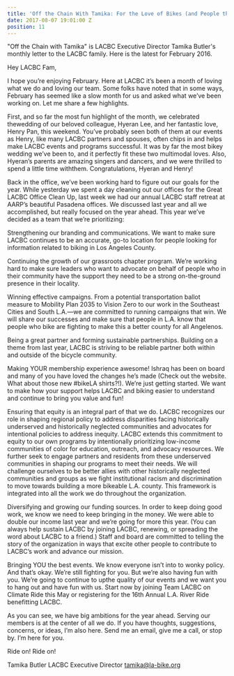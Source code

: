 ```yaml
---
title: 'Off the Chain With Tamika: For the Love of Bikes (and People that Ride Them)'
date: 2017-08-07 19:01:00 Z
position: 11
---
```


"Off the Chain with Tamika" is LACBC Executive Director Tamika Butler's monthly letter to the LACBC family. Here is the latest for February 2016.

Hey LACBC Fam,

I hope you’re enjoying February. Here at LACBC it’s been a month of loving what we do and loving our team. Some folks have noted that in some ways, February has seemed like a slow month for us and asked what we’ve been working on. Let me share a few highlights.

First, and so far the most fun highlight of the month, we celebrated thewedding of our beloved colleague, Hyeran Lee, and her fantastic love, Henry Pan, this weekend. You’ve probably seen both of them at our events as Henry, like many LACBC partners and spouses, often chips in and helps make LACBC events and programs successful. It was by far the most bikey wedding we’ve been to, and it perfectly fit these two multimodal loves. Also, Hyeran’s parents are amazing singers and dancers, and we were thrilled to spend a little time withthem. Congratulations, Hyeran and Henry!

Back in the office, we’ve been working hard to figure out our goals for the year. While yesterday we spent a day cleaning out our offices for the Great LACBC Office Clean Up, last week we had our annual LACBC staff retreat at AARP’s beautiful Pasadena offices. We discussed last year and all we accomplished, but really focused on the year ahead. This year we’ve decided as a team that we’re prioritizing:

Strengthening our branding and communications. We want to make sure LACBC continues to be an accurate, go-to location for people looking for information related to biking in Los Angeles County.

Continuing the growth of our grassroots chapter program. We’re working hard to make sure leaders who want to advocate on behalf of people who in their community have the support they need to be a strong on-the-ground presence in their locality.

Winning effective campaigns. From a potential transportation ballot measure to Mobility Plan 2035 to Vision Zero to our work in the Southeast Cities and South L.A.—we are  committed to running campaigns that win. We will share our successes and make sure that people in L.A. know that people who bike are fighting to make this a better county for all Angelenos.

Being a great partner and forming sustainable partnerships. Building on a theme from last year, LACBC is striving to be reliable partner both within and outside of the bicycle community.

Making YOUR membership experience awesome! Ishraq has been on board and many of you have loved the changes he’s made (Check out the website. What about those new #bikeLA shirts?!). We’re just getting started. We want to make how your support helps LACBC and biking easier to understand and continue to bring you value and fun!

Ensuring that equity is an integral part of that we do. LACBC recognizes our role in shaping regional policy to address disparities facing historically underserved and historically neglected communities and advocates for intentional policies to address inequity. LACBC extends this commitment to equity to our own programs by intentionally prioritizing low-income communities of color for education, outreach, and advocacy resources. We further seek to engage partners and residents from these underserved communities in shaping our programs to meet their needs. We will challenge ourselves to be better allies with other historically neglected communities and groups as we fight institutional racism and discrimination to move towards building a more bikeable L.A. county. This framework is integrated into all the work we do throughout the organization.

Diversifying and growing our funding sources. In order to keep doing good work, we know we need to keep bringing in the money. We were able to double our income last year and we’re going for more this year. (You can always help sustain LACBC by joining LACBC, renewing, or spreading the word about LACBC to a friend.) Staff and board are committed to telling the story of the organization in ways that excite other people to contribute to LACBC’s work and advance our mission.

Bringing YOU the best events. We know everyone isn’t into to wonky policy. And that’s okay. We’re still fighting for you. But we’re also having fun with you. We’re going to continue to upthe quality of our events and we want you to hang out and have fun with us. Start now by joining Team LACBC on Climate Ride this May or registering for the 16th Annual L.A. River Ride benefitting LACBC.

As you can see, we have big ambitions for the year ahead. Serving our members is at the center of all we do. If you have thoughts, suggestions, concerns, or ideas, I’m also here.  Send me an email, give me a call, or stop by. I’m here for you.

Ride on! Ride on!


Tamika Butler
LACBC Executive Director
tamika@la-bike.org